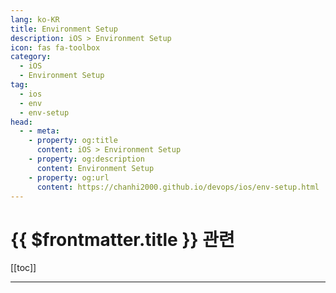 ```yaml
---
lang: ko-KR
title: Environment Setup
description: iOS > Environment Setup
icon: fas fa-toolbox
category:
  - iOS
  - Environment Setup
tag: 
  - ios
  - env
  - env-setup
head:
  - - meta:
    - property: og:title
      content: iOS > Environment Setup
    - property: og:description
      content: Environment Setup
    - property: og:url
      content: https://chanhi2000.github.io/devops/ios/env-setup.html
---
```


# {{ $frontmatter.title }} 관련

[[toc]]

<SiteInfo
  name="UTM SE: Retro PC emulator 4+"
  desc="Run classic software and games"
  url="https://apps.apple.com/us/app/utm-se-retro-pc-emulator/id1564628856"
  logo="https://apps.apple.com/favicon.ico"
  preview="https://is1-ssl.mzstatic.com/image/thumb/Purple211/v4/3e/1d/0e/3e1d0e90-17ec-f138-a1d4-6573bb3065fe/AppIcon-0-0-1x_U007emarketing-0-7-0-85-220.png/1200x630wa.png"/>

---

<TagLinks />